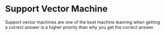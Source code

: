 # Support Vector Machine

Support vector machines are one of the best machine leanring when getting a correct answer is a higher priority than why you get the correct answer.